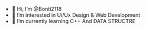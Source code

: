 - 👋 Hi, I’m @Bonti2118
- 👀 I’m interested in Ui/Ux Design & Web Development
- 🌱 I’m currently learning C++ And DATA STRUCTRE
<!-- - 💞️ I’m looking to collaborate on ...
- 📫 How to reach me ... -->

<!---
Bonti2118/Bonti2118 is a ✨ special ✨ repository because its `README.md` (this file) appears on your GitHub profile.
You can click the Preview link to take a look at your changes.
--->
